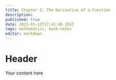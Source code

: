 ```yaml
---
title: Chapter 2: The Derivative of a Function
description: 
published: true
date: 2021-01-13T17:41:48.251Z
tags: mathematics, book-notes
editor: markdown
---
```


# Header
Your content here